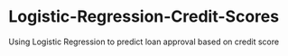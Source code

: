 # Logistic-Regression-Credit-Scores
Using Logistic Regression to predict loan approval based on credit score
